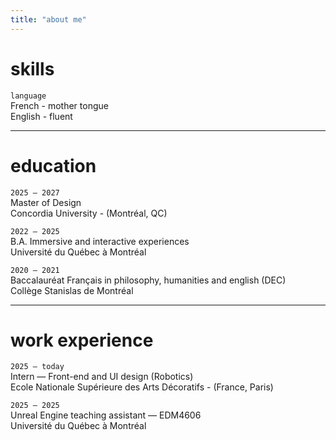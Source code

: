 ```yaml
---
title: "about me"
---
```



# skills  
`language`  
French - mother tongue   
English - fluent   
___

# education  
`2025 ― 2027`  
Master of Design  
Concordia University - (Montréal, QC)

`2022 ― 2025`  
B.A. Immersive and interactive experiences  
Université du Québec à Montréal

`2020 ― 2021`  
Baccalauréat Français in philosophy, humanities and english (DEC)  
Collège Stanislas de Montréal

___

# work experience  
`2025 ― today`  
Intern ― Front-end and UI design (Robotics)  
Ecole Nationale Supérieure des Arts Décoratifs - (France, Paris)

`2025 ― 2025`  
Unreal Engine teaching assistant ― EDM4606  
Université du Québec à Montréal